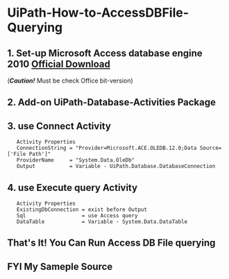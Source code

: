 # UiPath-How-to-AccessDBFile-Querying

## 1. Set-up Microsoft Access database engine 2010  [Official Download](https://www.microsoft.com/ko-kr/download/details.aspx?id=13255)
 (**_Caution!_** Must be check Office bit-version)

## 2. Add-on UiPath-Database-Activities Package

## 3. use Connect Activity         
```xaml activity properties
   Activity Properties
   ConnectionString = "Provider=Microsoft.ACE.OLEDB.12.0;Data Source=['File Path']"
   ProviderName     = "System.Data.OleDb"
   Output           = Variable - UiPath.Database.DatabaseConnection
```

## 4. use Execute query Activity   
```xaml activity properties 
   Activity Properties
   ExistingDbConnection = exist before Output
   Sql                  = use Access query
   DataTable            = Variable - System.Data.DataTable
```
## That's It! You Can Run Access DB File querying

## FYI My Sameple Source

                            
